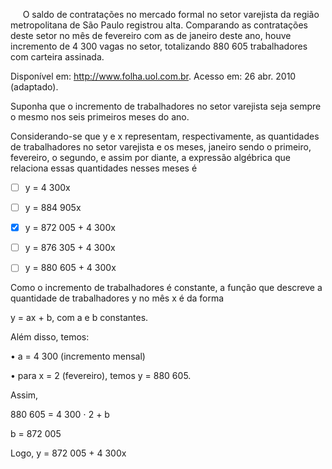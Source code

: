 

     O saldo de contratações no mercado formal no setor varejista da região metropolitana de São Paulo registrou alta. Comparando as contratações deste setor no mês de fevereiro com as de janeiro deste ano, houve incremento de 4 300 vagas no setor, totalizando 880 605 trabalhadores com carteira assinada.

Disponível em: http://www.folha.uol.com.br. Acesso em: 26 abr. 2010 (adaptado).

Suponha que o incremento de trabalhadores no setor varejista seja sempre o mesmo nos seis primeiros meses do ano.

Considerando-se que y e x representam, respectivamente, as quantidades de trabalhadores no setor varejista e os meses, janeiro sendo o primeiro, fevereiro, o segundo, e assim por diante, a expressão algébrica que relaciona essas quantidades nesses meses é



- [ ] y = 4 300x
- [ ] y = 884 905x
- [x] y = 872 005 + 4 300x
- [ ] y = 876 305 + 4 300x
- [ ] y = 880 605 + 4 300x


Como o incremento de trabalhadores é constante, a função que descreve a quantidade de trabalhadores y no mês x é da forma

y = ax + b, com a e b constantes.

Além disso, temos:

• a = 4 300 (incremento mensal)

• para x = 2 (fevereiro), temos y = 880 605.

Assim,

880 605 = 4 300 ⋅ 2 + b

b = 872 005

Logo, y = 872 005 + 4 300x

